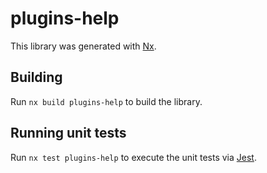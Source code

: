 # plugins-help

This library was generated with [Nx](https://nx.dev).

## Building

Run `nx build plugins-help` to build the library.

## Running unit tests

Run `nx test plugins-help` to execute the unit tests via [Jest](https://jestjs.io).
